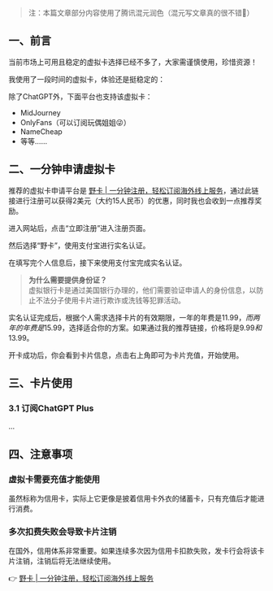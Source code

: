> 注：本篇文章部分内容使用了腾讯混元润色（混元写文章真的很不错🤣）

## 一、前言

当前市场上可用且稳定的虚拟卡选择已经不多了，大家需谨慎使用，珍惜资源！

我使用了一段时间的虚拟卡，体验还是挺稳定的：

除了ChatGPT外，下面平台也支持该虚拟卡：

- MidJourney
- OnlyFans（可以订阅玩偶姐姐😜）
- NameCheap
- 等等…… 

## 二、一分钟申请虚拟卡

推荐的虚拟卡申请平台是 [野卡 | 一分钟注册，轻松订阅海外线上服务](https://bit.ly/bewildcard)，通过此链接进行注册可以获得2美元（大约15人民币）的优惠，同时我也会收到一点推荐奖励。

进入网站后，点击“立即注册”进入注册页面。

然后选择“野卡”，使用支付宝进行实名认证。

在填写完个人信息后，接下来使用支付宝完成实名认证。

> **为什么需要提供身份证？**  
> 虚拟银行卡是通过美国银行办理的，他们需要验证申请人的身份信息，以防止不法分子使用卡片进行欺诈或洗钱等犯罪活动。

实名认证完成后，根据个人需求选择卡片的有效期限，一年的年费是$11.99，而两年的年费是$15.99，选择适合你的方案。如果通过我的推荐链接，价格将是$9.99和$13.99。

开卡成功后，你会看到卡片信息，点击右上角即可为卡片充值，开始使用。

## 三、卡片使用

### 3.1 订阅ChatGPT Plus

...

## 四、注意事项

### 虚拟卡需要充值才能使用

虽然标称为信用卡，实际上它更像是披着信用卡外衣的储蓄卡，只有充值后才能进行消费。

### 多次扣费失败会导致卡片注销

在国外，信用体系非常重要。如果连续多次因为信用卡扣款失败，发卡行会将该卡片注销，注销后将无法继续使用。

👉 [野卡 | 一分钟注册，轻松订阅海外线上服务](https://bit.ly/bewildcard)